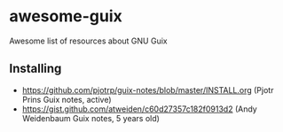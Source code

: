 # awesome-guix
Awesome list of resources about GNU Guix

## Installing

- <https://github.com/pjotrp/guix-notes/blob/master/INSTALL.org> (Pjotr Prins Guix notes, active)
- <https://gist.github.com/atweiden/c60d27357c182f0913d2> (Andy Weidenbaum Guix notes, 5 years old)
